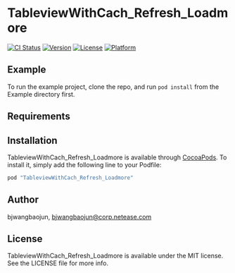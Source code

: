# TableviewWithCach_Refresh_Loadmore

[![CI Status](http://img.shields.io/travis/bjwangbaojun/TableviewWithCach_Refresh_Loadmore.svg?style=flat)](https://travis-ci.org/bjwangbaojun/TableviewWithCach_Refresh_Loadmore)
[![Version](https://img.shields.io/cocoapods/v/TableviewWithCach_Refresh_Loadmore.svg?style=flat)](http://cocoapods.org/pods/TableviewWithCach_Refresh_Loadmore)
[![License](https://img.shields.io/cocoapods/l/TableviewWithCach_Refresh_Loadmore.svg?style=flat)](http://cocoapods.org/pods/TableviewWithCach_Refresh_Loadmore)
[![Platform](https://img.shields.io/cocoapods/p/TableviewWithCach_Refresh_Loadmore.svg?style=flat)](http://cocoapods.org/pods/TableviewWithCach_Refresh_Loadmore)

## Example

To run the example project, clone the repo, and run `pod install` from the Example directory first.

## Requirements

## Installation

TableviewWithCach_Refresh_Loadmore is available through [CocoaPods](http://cocoapods.org). To install
it, simply add the following line to your Podfile:

```ruby
pod "TableviewWithCach_Refresh_Loadmore"
```

## Author

bjwangbaojun, bjwangbaojun@corp.netease.com

## License

TableviewWithCach_Refresh_Loadmore is available under the MIT license. See the LICENSE file for more info.
